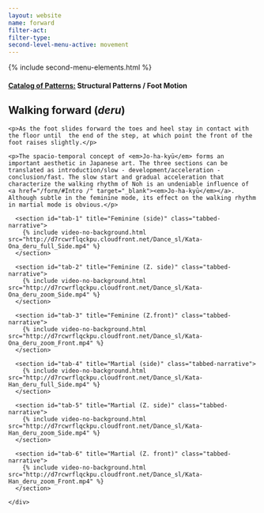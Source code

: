 ```yaml
---
layout: website
name: forward
filter-act:
filter-type:
second-level-menu-active: movement
---
```

{% include second-menu-elements.html %}

<main class="page-content">
  <div class="text-container">
    <h4><a href="/movement/">Catalog of Patterns:</a> Structural Patterns / Foot Motion</h4>
    <h2>Walking forward (<em>deru</em>)</h2>

    <p>As the foot slides forward the toes and heel stay in contact with the floor until  the end of the step, at which point the front of the foot raises slightly.</p>

    <p>The spacio-temporal concept of <em>Jo-ha-kyū</em> forms an important aesthetic in Japanese art. The three sections can be translated as introduction/slow - development/acceleration - conclusion/fast. The slow start and gradual acceleration that characterize the walking rhythm of Noh is an undeniable influence of <a href="/form/#Intro /" target="_blank"><em>Jo-ha-kyū</em></a>. Although subtle in the feminine mode, its effect on the walking rhythm in martial mode is obvious.</p>

  </div>



<div class="tabs-container">
  <div class="tabs-container__links">
    <div class="wrapper">
      <div id="tabs"></div>
    </div>
  </div>
  <div class="tabs-container__content">
    <div class="wrapper">

      <section id="tab-1" title="Feminine (side)" class="tabbed-narrative">
        {% include video-no-background.html src="http://d7rcwrflqckpu.cloudfront.net/Dance_sl/Kata-Ona_deru_full_Side.mp4" %}
      </section>

      <section id="tab-2" title="Feminine (Z. side)" class="tabbed-narrative">
        {% include video-no-background.html src="http://d7rcwrflqckpu.cloudfront.net/Dance_sl/Kata-Ona_deru_zoom_Side.mp4" %}
      </section>

      <section id="tab-3" title="Feminine (Z.front)" class="tabbed-narrative">
        {% include video-no-background.html src="http://d7rcwrflqckpu.cloudfront.net/Dance_sl/Kata-Ona_deru_zoom_Front.mp4" %}
      </section>

      <section id="tab-4" title="Martial (side)" class="tabbed-narrative">
        {% include video-no-background.html src="http://d7rcwrflqckpu.cloudfront.net/Dance_sl/Kata-Han_deru_full_Side.mp4" %}
      </section>

      <section id="tab-5" title="Martial (Z. side)" class="tabbed-narrative">
        {% include video-no-background.html src="http://d7rcwrflqckpu.cloudfront.net/Dance_sl/Kata-Han_deru_zoom_Side.mp4" %}
      </section>

      <section id="tab-6" title="Martial (Z. front)" class="tabbed-narrative">
        {% include video-no-background.html src="http://d7rcwrflqckpu.cloudfront.net/Dance_sl/Kata-Han_deru_zoom_Front.mp4" %}
      </section>

    </div>
  </div>
</div>
</main>
